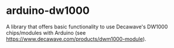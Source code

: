 # arduino-dw1000
A library that offers basic functionality to use Decawave's DW1000 chips/modules with Arduino (see https://www.decawave.com/products/dwm1000-module).
